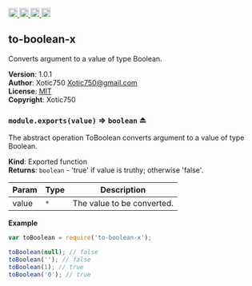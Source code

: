 <a href="https://travis-ci.org/Xotic750/to-boolean-x"
   title="Travis status">
<img
   src="https://travis-ci.org/Xotic750/to-boolean-x.svg?branch=master"
   alt="Travis status" height="18"/>
</a>
<a href="https://david-dm.org/Xotic750/to-boolean-x"
   title="Dependency status">
<img src="https://david-dm.org/Xotic750/to-boolean-x.svg"
   alt="Dependency status" height="18"/>
</a>
<a href="https://david-dm.org/Xotic750/to-boolean-x#info=devDependencies"
   title="devDependency status">
<img src="https://david-dm.org/Xotic750/to-boolean-x/dev-status.svg"
   alt="devDependency status" height="18"/>
</a>
<a href="https://badge.fury.io/js/to-boolean-x" title="npm version">
<img src="https://badge.fury.io/js/to-boolean-x.svg"
   alt="npm version" height="18"/>
</a>
<a name="module_to-boolean-x"></a>

## to-boolean-x
Converts argument to a value of type Boolean.

**Version**: 1.0.1  
**Author**: Xotic750 <Xotic750@gmail.com>  
**License**: [MIT](&lt;https://opensource.org/licenses/MIT&gt;)  
**Copyright**: Xotic750  
<a name="exp_module_to-boolean-x--module.exports"></a>

### `module.exports(value)` ⇒ <code>boolean</code> ⏏
The abstract operation ToBoolean converts argument to a value of type Boolean.

**Kind**: Exported function  
**Returns**: <code>boolean</code> - 'true' if value is truthy; otherwise 'false'.  

| Param | Type | Description |
| --- | --- | --- |
| value | <code>\*</code> | The value to be converted. |

**Example**  
```js
var toBoolean = require('to-boolean-x');

toBoolean(null); // false
toBoolean(''); // false
toBoolean(1); // true
toBoolean('0'); // true
```
